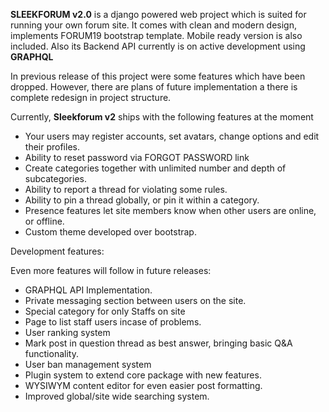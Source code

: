 **SLEEKFORUM v2.0** is a django powered web project which is suited for running your own forum site. It comes with clean and modern design, implements FORUM19 bootstrap template. Mobile ready version is also included. Also its Backend API currently is on active development using **GRAPHQL**

In previous release of this project were some features which have been dropped. However, there are plans of future implementation a there is complete redesign in project structure.

Currently, **Sleekforum v2** ships with the following features at the moment

- Your users may register accounts, set avatars, change options and edit their profiles.
- Ability to reset password via FORGOT PASSWORD link
- Create categories together with unlimited number and depth of subcategories.
- Ability to report a thread for violating some rules.
- Ability to pin a thread globally, or pin it within a category.
- Presence features let site members know when other users are online, or offline.
- Custom theme developed over bootstrap.



Development features:

Even more features will follow in future releases:
- GRAPHQL API Implementation.
- Private messaging section between users on the site.
- Special category for only Staffs on site
- Page to list staff users incase of problems.
- User ranking system
- Mark post in question thread as best answer, bringing basic Q&A functionality.
- User ban management system
- Plugin system to extend core package with new features.
- WYSIWYM content editor for even easier post formatting.
- Improved global/site wide searching system.